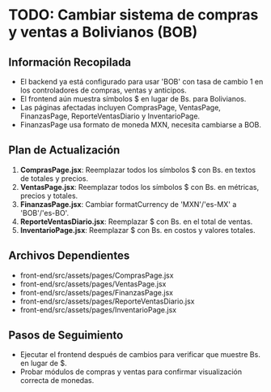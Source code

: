 # TODO: Cambiar sistema de compras y ventas a Bolivianos (BOB)

## Información Recopilada
- El backend ya está configurado para usar 'BOB' con tasa de cambio 1 en los controladores de compras, ventas y anticipos.
- El frontend aún muestra símbolos $ en lugar de Bs. para Bolivianos.
- Las páginas afectadas incluyen ComprasPage, VentasPage, FinanzasPage, ReporteVentasDiario y InventarioPage.
- FinanzasPage usa formato de moneda MXN, necesita cambiarse a BOB.

## Plan de Actualización
1. **ComprasPage.jsx**: Reemplazar todos los símbolos $ con Bs. en textos de totales y precios.
2. **VentasPage.jsx**: Reemplazar todos los símbolos $ con Bs. en métricas, precios y totales.
3. **FinanzasPage.jsx**: Cambiar formatCurrency de 'MXN'/'es-MX' a 'BOB'/'es-BO'.
4. **ReporteVentasDiario.jsx**: Reemplazar $ con Bs. en el total de ventas.
5. **InventarioPage.jsx**: Reemplazar $ con Bs. en costos y valores totales.

## Archivos Dependientes
- front-end/src/assets/pages/ComprasPage.jsx
- front-end/src/assets/pages/VentasPage.jsx
- front-end/src/assets/pages/FinanzasPage.jsx
- front-end/src/assets/pages/ReporteVentasDiario.jsx
- front-end/src/assets/pages/InventarioPage.jsx

## Pasos de Seguimiento
- Ejecutar el frontend después de cambios para verificar que muestre Bs. en lugar de $.
- Probar módulos de compras y ventas para confirmar visualización correcta de monedas.
